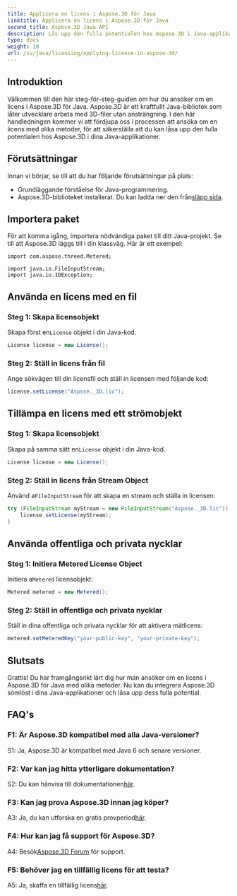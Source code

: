 ```yaml
---
title: Applicera en licens i Aspose.3D för Java
linktitle: Applicera en licens i Aspose.3D för Java
second_title: Aspose.3D Java API
description: Lås upp den fulla potentialen hos Aspose.3D i Java-applikationer genom att följa vår omfattande guide om hur du ansöker om licenser.
type: docs
weight: 10
url: /sv/java/licensing/applying-license-in-aspose-3d/
---
```

## Introduktion

Välkommen till den här steg-för-steg-guiden om hur du ansöker om en licens i Aspose.3D för Java. Aspose.3D är ett kraftfullt Java-bibliotek som låter utvecklare arbeta med 3D-filer utan ansträngning. I den här handledningen kommer vi att fördjupa oss i processen att ansöka om en licens med olika metoder, för att säkerställa att du kan låsa upp den fulla potentialen hos Aspose.3D i dina Java-applikationer.

## Förutsättningar

Innan vi börjar, se till att du har följande förutsättningar på plats:

- Grundläggande förståelse för Java-programmering.
-  Aspose.3D-biblioteket installerat. Du kan ladda ner den från[släpp sida](https://releases.aspose.com/3d/java/).

## Importera paket

För att komma igång, importera nödvändiga paket till ditt Java-projekt. Se till att Aspose.3D läggs till i din klassväg. Här är ett exempel:

```javaimport com.aspose.threed.License;
import com.aspose.threed.Metered;

import java.io.FileInputStream;
import java.io.IOException;
```

## Använda en licens med en fil

### Steg 1: Skapa licensobjekt

 Skapa först en`License` objekt i din Java-kod.

```java
License license = new License();
```

### Steg 2: Ställ in licens från fil

Ange sökvägen till din licensfil och ställ in licensen med följande kod:

```java
license.setLicense("Aspose._3D.lic");
```

## Tillämpa en licens med ett strömobjekt

### Steg 1: Skapa licensobjekt

 Skapa på samma sätt en`License` objekt i din Java-kod.

```java
License license = new License();
```

### Steg 2: Ställ in licens från Stream Object

 Använd a`FileInputStream` för att skapa en stream och ställa in licensen:

```java
try (FileInputStream myStream = new FileInputStream("Aspose._3D.lic")) {
    license.setLicense(myStream);
}
```

## Använda offentliga och privata nycklar

### Steg 1: Initiera Metered License Object

 Initiera a`Metered` licensobjekt:

```java
Metered metered = new Metered();
```

### Steg 2: Ställ in offentliga och privata nycklar

Ställ in dina offentliga och privata nycklar för att aktivera mätlicens:

```java
metered.setMeteredKey("your-public-key", "your-private-key");
```

## Slutsats

Grattis! Du har framgångsrikt lärt dig hur man ansöker om en licens i Aspose.3D för Java med olika metoder. Nu kan du integrera Aspose.3D sömlöst i dina Java-applikationer och låsa upp dess fulla potential.

## FAQ's

### F1: Är Aspose.3D kompatibel med alla Java-versioner?

S1: Ja, Aspose.3D är kompatibel med Java 6 och senare versioner.

### F2: Var kan jag hitta ytterligare dokumentation?

 S2: Du kan hänvisa till dokumentationen[här](https://reference.aspose.com/3d/java/).

### F3: Kan jag prova Aspose.3D innan jag köper?

 A3: Ja, du kan utforska en gratis provperiod[här](https://releases.aspose.com/).

### F4: Hur kan jag få support för Aspose.3D?

 A4: Besök[Aspose.3D Forum](https://forum.aspose.com/c/3d/18) för support.

### F5: Behöver jag en tillfällig licens för att testa?

 A5: Ja, skaffa en tillfällig licens[här](https://purchase.aspose.com/temporary-license/).